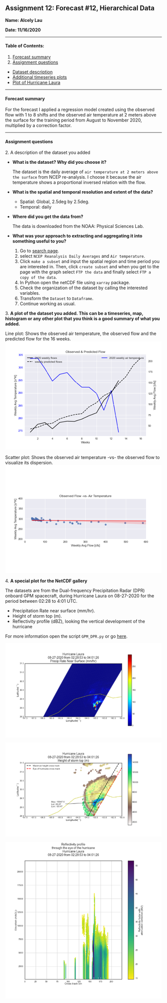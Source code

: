 
## Assignment 12: Forecast #12, Hierarchical Data
**Name: Alcely Lau**

**Date: 11/16/2020**
___
#### Table of Contents:
1. [ Forecast summary](#forecast)
1. [ Assignment questions](#assignment)
  - [ Dataset description](#q1)
  - [ Additional timeseries plots](#q2)
  - [ Plot of Hurricane Laura](#q3)
___
<a name="forecast"></a>
#### Forecast summary
For the forecast I applied a regression model created using the observed flow with 1 to 8 shifts and the observed air temperature at 2 meters above the surface for the training period from August to November 2020, multiplied by a correction factor.
____
<a name="assignment"></a>
#### Assignment questions

<a name="q1"></a>
2. A description of the dataset you added
  - **What is the dataset? Why did you choose it?**

    The dataset is the daily average of `air temperature at 2 meters above the surface` from NCEP re-analysis. I choose it because the air temperature shows a proportional inversed relation with the flow.

  - **What is the spatial and temporal resolution and extent of the data?**
    - Spatial: Global, 2.5deg by 2.5deg.
    - Temporal: daily

  - **Where did you get the data from?**

    The data is downloaded from the NOAA: Physical Sciences Lab.

  - **What was your approach to extracting and aggregating it into something useful to you?**

    1. Go to [search page](https://psl.noaa.gov/cgi-bin/db_search/SearchMenus.pl).
    2. select `NCEP Reanalysis Daily Averages` and `Air temperature`.
    3. Click `make a subset` and input the spatial region and time period you are interested in. Then, click `create subset` and when you get to the page with the graph select `FTP the data` and finally select `FTP a copy of the data`.
    4. In Python open the netCDF file using `xarray` package.
    5. Check the organization of the dataset by calling the interested variables.
    6. Transform the `Dataset` to `Dataframe`.
    7. Continue working as usual.

<a name="q2"></a>
3. **A plot of the dataset you added. This can be a timeseries, map, histogram or any other plot that you think is a good summary of what you added.**

Line plot: Shows the observed air temperature, the observed flow and the predicted flow for the 16 weeks.
![Line plot](assets/lau_HW12-d7fe3941.png)

Scatter plot: Shows the observed air temperature -vs- the observed flow to visualize its dispersion.
![Scatter plot](assets/lau_HW12-1be7e3fb.png)

<a name="q3"></a>
4. **A special plot for the NetCDF gallery**

The datasets are from the Dual-frequency Precipitation Radar (DPR) onboard GPM spacecraft, during Hurricane Laura on 08-27-2020 for the period between 02:28 to 4:01 UTC.
- Precipitation Rate near surface (mm/hr).
- Height of storm top (m).
- Reflectivity profile (dBZ), looking the vertical development of the hurricane

For more information open the script `GPM_DPR.py` or go [here](https://docs.google.com/presentation/d/1aczDtIH-v7jttA3_CvKQBSiWCfeEyV6LnpbiYbzzPaY/edit?usp=sharing).

![Precipitation Rate](assets/lau_HW12-35580e48.png)

![Height of storm top](assets/lau_HW12-a2c53387.png)

![Reflectivity profile](assets/lau_HW12-defe470a.png)
